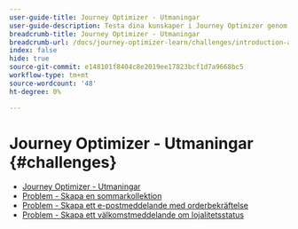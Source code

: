 ```yaml
---
user-guide-title: Journey Optimizer - Utmaningar
user-guide-description: Testa dina kunskaper i Journey Optimizer genom att använda det du lärt dig för att lösa verkliga användningsfall.
breadcrumb-title: Journey Optimizer - Utmaningar
breadcrumb-url: /docs/journey-optimizer-learn/challenges/introduction-and-prerequisites.html
index: false
hide: true
source-git-commit: e148101f8404c8e2019ee17823bcf1d7a9668bc5
workflow-type: tm+mt
source-wordcount: '48'
ht-degree: 0%

---
```



# Journey Optimizer - Utmaningar {#challenges}

+ [Journey Optimizer - Utmaningar](/help/challenges/introduction-and-prerequisites.md)
+ [Problem - Skapa en sommarkollektion](/help/challenges/summer-collection-announcement-challenge.md)
+ [Problem - Skapa ett e-postmeddelande med orderbekräftelse](/help/challenges/order-confirmation-challenge.md)
+ [Problem - Skapa ett välkomstmeddelande om lojalitetsstatus](/help/challenges/loyalty-status-welcome-email-challenge.md)

